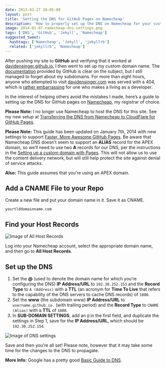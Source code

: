 ```yaml
---
date: 2013-03-27 20:05:00
layout: post
title: 'Setting the DNS for GitHub Pages on Namecheap'
description: 'How to properly set up the DNS on Namecheap for your custom domain with GitHub Pages.'
image: 2014-01-07-namecheap-dns-settings.png
tags: ['DNS', 'GitHub', 'Jekyll', 'Namecheap']
suggested_tweet:
  hashtags: ['Namecheap', 'Jekyll', 'jekyllrb']
  related: ['jekyllrb', 'Namecheap']
---
```


After pushing my site to **GitHub** and verifying that it worked at [davidensinger.github.io](http://davidensinger.github.io/), I then went to set up my custom domain name. The [documentation](https://help.github.com/articles/setting-up-a-custom-domain-with-pages) provided by GitHub is clear on the subject, but I still managed to forget about my subdomains. For more than eight hours, anyone who attempted to visit [davidensinger.com](http://davidensinger.com/) was served with a 404, which is [rather embarrassing](https://twitter.com/DavidEnsinger/status/316642135216619522) for one who makes a living as a developer.

In the interest of helping others avoid the mistakes I made, here’s a guide to setting up the DNS for GitHub pages on [Namecheap](http://www.namecheap.com/?aff=32887), my registrar of choice.

<div class="yellow-box">
  <p><strong>Please Note:</strong> I no longer use Namecheap to host the DNS for this site. See my new setup at <a href="http://davidensinger.com/2014/04/transferring-the-dns-from-namecheap-to-cloudflare-for-github-pages/">Transferring the DNS from Namecheap to CloudFlare for GitHub Pages</a>.</p>
</div>

<div class="yellow-box">
  <p><strong>Please Note:</strong> This guide has been updated on January 7th, 2014 with new settings to support <a href="https://github.com/blog/1715-faster-more-awesome-github-pages">Faster, More Awesome GitHub Pages</a>. Be aware that Namecheap DNS doesn’t seem to support an <strong>ALIAS</strong> record for the APEX domain, so we’ll need to use two <strong>A</strong> records for our DNS, per the instructions in the <a href="https://help.github.com/articles/setting-up-a-custom-domain-with-pages">Setting up a custom domain with Pages</a>. This will not allow us to use the content delivery network, but will still help protect the site against denial of service attacks.</p>
</div>

<div class="red-box">
  <p><strong>Also:</strong> This guide assumes that you’re using an APEX domain.</p>
</div>

## Add a CNAME File to your Repo

Create a new file and put your domain name in it. Save it as CNAME.

    yourtlddomainname.com

## Find your Host Records

<img src="/img/posts/2013-03-27-namecheap-all-host-records.png" alt="Image of All Host Records" class="media-right img-border" />

Log into your Namecheap account, select the appropriate domain name, and then go to **All Host Records**.

## Set up the DNS

1. Set the **@** (used to denote the domain name for which you’re configuring the DNS) **IP Address/URL** to `192.30.252.153` and the **Record Type** to `A (Address)` with a **TTL** (an acronym for **Time To Live** that refers to the capability of the DNS servers to cache DNS records) of `1800`.
2. Set the **www** (the subdomain www) **IP Address/URL** to `username.github.io.` (with trailing period) and the **Record Type** to `CNAME (Alias)` with a **TTL** of `1800`.
3. In **SUB-DOMAIN SETTINGS**, add an `@` in the first field, and duplicate the settings in Step 1, save for the **IP Address/URL**, which should be `192.30.252.154`.

<img src="/img/posts/2014-01-07-namecheap-dns-settings.png" alt="Image of DNS settings" class="media-center img-border" />

Save and then you’re all set! Please note, however that it may take some time for the changes to the DNS to propagate.

<div class="gray-box">
  <p><strong>More Info:</strong> Google has a pretty good <a href="http://support.google.com/a/bin/answer.py?hl=en&answer=48090">Basic Guide to DNS</a>.</p>
</div>
